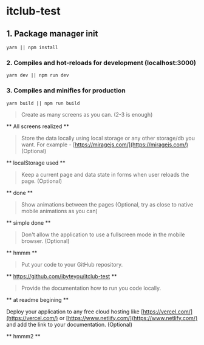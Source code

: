 # itclub-test

## 1. Package manager init
```
yarn || npm install
```

### 2. Compiles and hot-reloads for development (localhost:3000)
```
yarn dev || npm run dev
```

### 3. Compiles and minifies for production
```
yarn build || npm run build
```

> Create as many screens as you can. (2-3 is enough)

** All screens realized **

> Store the data locally using local storage or any other storage/db you want. For example - [https://miragejs.com/](https://miragejs.com/) (Optional)

** localStorage used **

> Keep a current page and data state in forms when user reloads the page. (Optional)

** done **

> Show animations between the pages (Optional, try as close to native mobile animations as you can)

** simple done **

> Don't allow the application to use a fullscreen mode in the mobile browser. (Optional)

** hmmm **

> Put your code to your GitHub repository.

** https://github.com/ibyteyou/itclub-test **

> Provide the documentation how to run you code locally.

** at readme begining **

Deploy your application to any free cloud hosting like [https://vercel.com/](https://vercel.com/) or [https://www.netlify.com/](https://www.netlify.com/) and add the link to your documentation. (Optional)

** hmmm2 **
